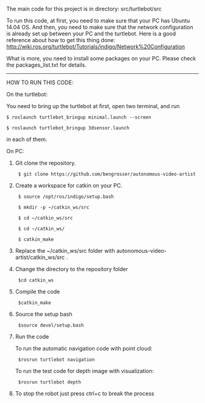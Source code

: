 The main code for this project is in directory: src/turtlebot/src

To run this code, at first, you need to make sure that your PC has Ubuntu 14.04 OS. And then, you need to make sure that the network configuration is already set up between your PC and the turtlebot.
Here is a good reference about how to get this thing done: http://wiki.ros.org/turtlebot/Tutorials/indigo/Network%20Configuration

What is more, you need to install some packages on your PC. Please check the packages_list.txt for details.



-------------------------------------

HOW TO RUN THIS CODE:

On the turtlebot:

You need to bring up the turtlebot at first, open two terminal, and run

    $ roslaunch turtlebot_bringup minimal.launch --screen

    $ roslaunch turtlebot_bringup 3dsensor.launch

in each of them.

On PC:

1. Git clone the repository. 

        $ git clone https://github.com/bengrosser/autonomous-video-artist

2. Create a workspace for catkin on your PC. 

        $ source /opt/ros/indigo/setup.bash

        $ mkdir -p ~/catkin_ws/src

        $ cd ~/catkin_ws/src

        $ cd ~/catkin_ws/

        $ catkin_make

3. Replace the ~/catkin_ws/src folder with autonomous-video-artist/catkin_ws/src .

4. Change the directory to the repository folder

        $cd catkin_ws

5. Compile the code

        $catkin_make

6. Source the setup bash

        $source devel/setup.bash

7. Run the code

    To run the automatic navigation code with point cloud:
    
        $rosrun turtlebot navigation

    To run the test code for depth image with visualization:

        $rosrun turtlebot depth

8. To stop the robot just press ctrl+c to break the process


